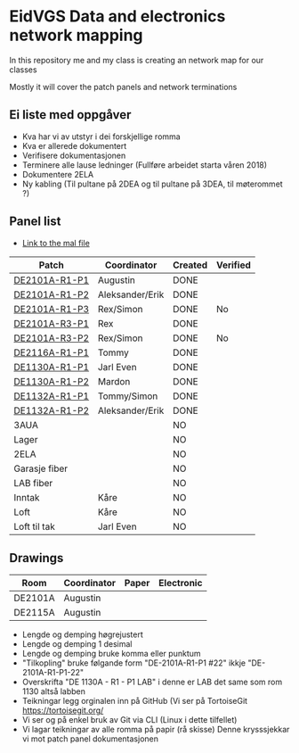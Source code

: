 <h1>EidVGS Data and electronics network mapping</h1>

<p>In this repository me and my class is creating an network map for our classes</p>
<p>Mostly it will cover the patch panels and network terminations</p>

## Ei liste med oppgåver 

* Kva har vi av utstyr i dei forskjellige romma
* Kva er allerede dokumentert
* Verifisere dokumentasjonen
* Terminere alle lause ledninger (Fullføre arbeidet starta våren 2018)
* Dokumentere 2ELA
* Ny kabling (Til pultane på 2DEA og til pultane på 3DEA, til møterommet ?)

## Panel list

* [Link to the mal file](Panels/MAL.md)

|                  Patch                 |     Coordinator     |Created|Verified|
|----------------------------------------|---------------------|-------|--------|
|[DE2101A-R1-P1](Panels/DE2101A-R1-P1.md)| Augustin            |DONE   |        |
|[DE2101A-R1-P2](Panels/DE2101A-R1-P2.md)| Aleksander/Erik     |DONE   |        |
|[DE2101A-R1-P3](Panels/DE2101A-R1-P3.md)| Rex/Simon           |DONE   |No      |
|[DE2101A-R3-P1](Panels/DE2101A-R3-P1.md)| Rex                 |DONE   |        |
|[DE2101A-R3-P2](Panels/DE2101A-R3-P2.md)| Rex/Simon           |DONE   |No      |
|[DE2116A-R1-P1](Panels/DE2116A-R1-P1.md)| Tommy               |DONE   |        |
|[DE1130A-R1-P1](Panels/DE1130A-R1-P1.md)| Jarl Even           |DONE   |        |
|[DE1130A-R1-P2](Panels/DE1130A-R1-P2.md)| Mardon              |DONE   |        |
|[DE1132A-R1-P1](Panels/DE1132A-R1-P1.md)| Tommy/Simon         |DONE   |        |
|[DE1132A-R1-P2](Panels/DE1132A-R1-P2.md)| Aleksander/Erik     |DONE   |        |
|3AUA                                    |                     |NO     |        |
|Lager                                   |                     |NO     |        |
|2ELA                                    |                     |NO     |        |
|Garasje fiber                           |                     |NO     |        |
|LAB fiber                               |                     |NO     |        |
|Inntak                                  | Kåre                |NO     |        |
|Loft                                    | Kåre                |NO     |        |
|Loft til tak                            | Jarl Even           |NO     |        |

## Drawings 
|    Room     |     Coordinator     | Paper | Electronic  |
|-------------|---------------------|-------|-------------|
|DE2101A      |Augustin             |       |             |
|DE2115A      |Augustin             |       |             |

* Lengde og demping høgrejustert
* Lengde og demping 1 desimal
* Lengde og demping bruke komma eller punktum
* "Tilkopling" bruke følgande form "DE-2101A-R1-P1 #22"  ikkje "DE-2101A-R1-P1-22"
* Overskrifta "DE 1130A - R1 - P1 LAB" i denne er LAB det same som rom 1130 altså labben
* Teikningar legg orginalen inn på GitHub (Vi ser på TortoiseGit https://tortoisegit.org/
* Vi ser og på enkel bruk av Git via CLI (Linux i dette tilfellet)
* Vi lagar teikningar av alle romma på papir (rå skisse) Denne krysssjekkar vi mot patch panel dokumentasjonen



